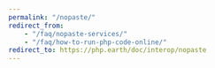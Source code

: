 ```yaml
---
permalink: "/nopaste/"
redirect_from:
    - "/faq/nopaste-services/"
    - "/faq/how-to-run-php-code-online/"
redirect_to: https://php.earth/doc/interop/nopaste
---
```

